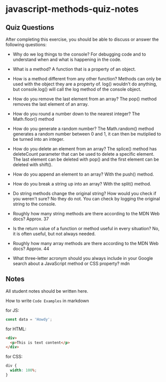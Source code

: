 # javascript-methods-quiz-notes

## Quiz Questions

After completing this exercise, you should be able to discuss or answer the following questions:

- Why do we log things to the console?
  For debugging code and to understand when and what is happening in the code.

- What is a method?
  A function that is a property of an object.

- How is a method different from any other function?
  Methods can only be used with the object they are a property of. log() wouldn't do anything, but console.log() will call the log method of the console object.

- How do you remove the last element from an array?
  The pop() method removes the last element of an array.

- How do you round a number down to the nearest integer?
  The Math.floor() method

- How do you generate a random number?
  The Math.random() method generates a random number between 0 and 1, it can then be mutiplied to be turned into an integer.

- How do you delete an element from an array?
  The splice() method has deleteCount parameter that can be used to delete a specific element. The last element can be deleted with pop() and the first element can be deleted with shift().

- How do you append an element to an array?
  With the push() method.

- How do you break a string up into an array?
  With the split() method.

- Do string methods change the original string? How would you check if you weren't sure?
  No they do not. You can check by logging the original string to the console.

- Roughly how many string methods are there according to the MDN Web docs?
  Approx. 37

- Is the return value of a function or method useful in every situation?
  No, it is often useful, but not always needed.

- Roughly how many array methods are there according to the MDN Web docs?
  Approx. 44

- What three-letter acronym should you always include in your Google search about a JavaScript method or CSS property?
  mdn

## Notes

All student notes should be written here.

How to write `Code Examples` in markdown

for JS:

```javascript
const data = 'Howdy';
```

for HTML:

```html
<div>
  <p>This is text content</p>
</div>
```

for CSS:

```css
div {
  width: 100%;
}
```

